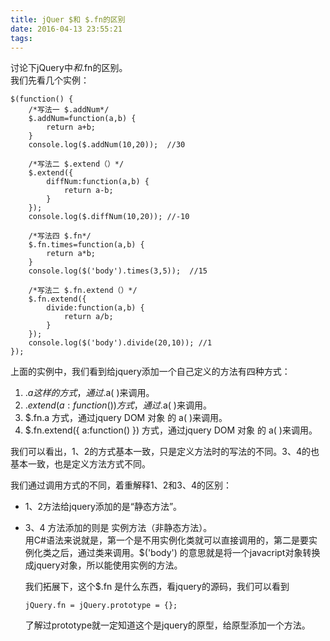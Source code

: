 ```yaml
---
title: jQuer $和 $.fn的区别
date: 2016-04-13 23:55:21
tags:
---
```

讨论下jQuery中$和$.fn的区别。  
我们先看几个实例：    

	$(function() {
		/*写法一 $.addNum*/
		$.addNum=function(a,b) {
			return a+b;
		}
		console.log($.addNum(10,20));  //30

		/*写法二 $.extend（）*/
		$.extend({
			diffNum:function(a,b) {
				return a-b;
			}
		});
		console.log($.diffNum(10,20)); //-10

		/*写法四 $.fn*/
		$.fn.times=function(a,b) {
			return a*b;
		}
		console.log($('body').times(3,5));  //15

		/*写法二 $.fn.extend（）*/
		$.fn.extend({
			divide:function(a,b) {
				return a/b;
			}
		});
		console.log($('body').divide(20,10)); //1
	});
上面的实例中，我们看到给jquery添加一个自己定义的方法有四种方式：    

1. $.a 这样的方式， 通过$.a( )来调用。  
2. $.extend({ a:function() }) 方式， 通过$.a( )来调用。  
3. $.fn.a 方式，通过jquery DOM 对象 的 a( )来调用。  
4. $.fn.extend({ a:function() }) 方式，通过jquery DOM 对象 的 a( )来调用。  

我们可以看出，1、2的方式基本一致，只是定义方法时的写法的不同。3、4的也基本一致，也是定义方法方式不同。    

我们通过调用方式的不同，着重解释1、2和3、4的区别：  
 * 1、2方法给jquery添加的是“静态方法”。  
 * 3、4 方法添加的则是 实例方法（非静态方法）。  
用C#语法来说就是，第一个是不用实例化类就可以直接调用的，第二是要实例化类之后，通过类来调用。$('body') 的意思就是将一个javacript对象转换成jquery对象，所以能使用实例的方法。  
   
   我们拓展下，这个$.fn 是什么东西，看jquery的源码，我们可以看到  
	  
	   jQuery.fn = jQuery.prototype = {};  
   了解过prototype就一定知道这个是jquery的原型，给原型添加一个方法。
 
	
